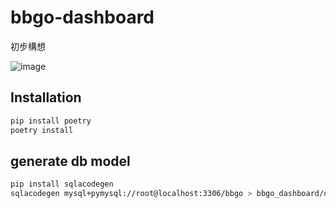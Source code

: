 # bbgo-dashboard

初步構想

![image](https://github.com/narumiruna/bbgo-dashboard/assets/4680567/0a40325a-799b-42bb-a5a8-540cebddc87d)

## Installation

```sh
pip install poetry
poetry install
```

## generate db model

```sh
pip install sqlacodegen
sqlacodegen mysql+pymysql://root@localhost:3306/bbgo > bbgo_dashboard/db.py
```
